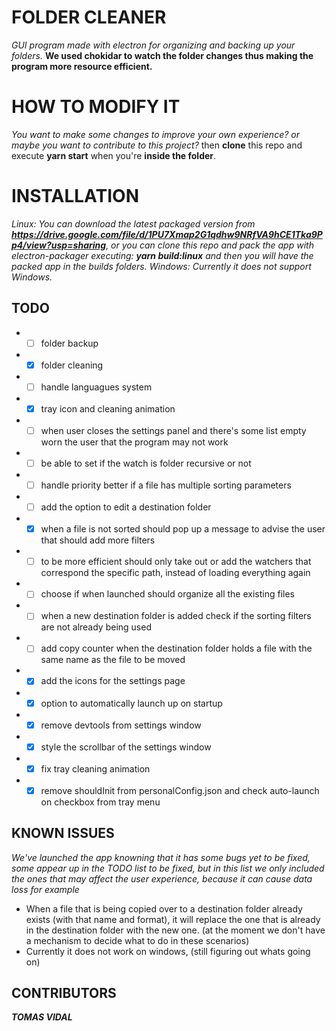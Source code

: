 # FOLDER CLEANER
_GUI program made with electron for organizing and backing up your folders._
__We used chokidar to watch the folder changes thus making the program more resource efficient.__

# HOW TO MODIFY IT
_You want to make some changes to improve your own experience? or maybe you want to contribute to this project?_ then **clone** this repo and execute **yarn start** when you're **inside the folder**.

# INSTALLATION
_Linux: You can download the latest packaged version from **https://drive.google.com/file/d/1PU7Xmap2G1qdhw9NRfVA9hCE1Tka9Pp4/view?usp=sharing**, or you can clone this repo and pack the app with electron-packager executing: **yarn build:linux** and then you will have the packed app in the builds folders._
_Windows: Currently it does not support Windows._

## TODO
* - [ ] folder backup 
* - [x] folder cleaning
* - [ ] handle languagues system
* - [x] tray icon and cleaning animation
* - [ ] when user closes the settings panel and there's some list empty worn the user that the program may not work
* - [ ] be able to set if the watch is folder recursive or not
* - [ ] handle priority better if a file has multiple sorting parameters
* - [ ] add the option to edit a destination folder
* - [x] when a file is not sorted should pop up a message to advise the user that should add more filters
* - [ ] to be more efficient should only take out or add the watchers that correspond the specific path, instead of loading everything again
* - [ ] choose if when launched should organize all the existing files
* - [ ] when a new destination folder is added check if the sorting filters are not already being used
* - [ ] add copy counter when the destination folder holds a file with the same name as the file to be moved
* - [x] add the icons for the settings page
* - [x] option to automatically launch up on startup 
* - [x] remove devtools from settings window
* - [x] style the scrollbar of the settings window
* - [x] fix tray cleaning animation 
* - [x] remove shouldInit from personalConfig.json and check auto-launch on checkbox from tray menu

## KNOWN ISSUES
_We've launched the app knowning that it has some bugs yet to be fixed, some appear up in the TODO list to be fixed, but in this list we only included the ones that may affect the user experience, because it can cause data loss for example_
* When a file that is being copied over to a destination folder already exists (with that name and format), it will replace the one that is already in the destination folder with the new one. (at the moment we don't have a mechanism to decide what to do in these scenarios)
* Currently it does not work on windows, (still figuring out whats going on)

## CONTRIBUTORS
**_TOMAS VIDAL_**
